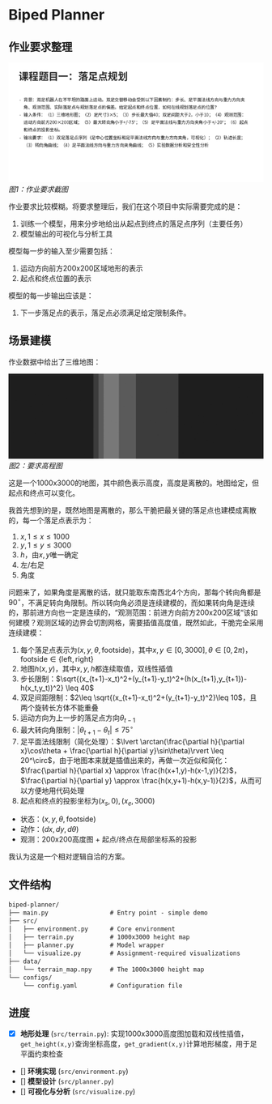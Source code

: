 # Biped Planner

## 作业要求整理

![assignment](assets/assignment.png)
*图1：作业要求截图*

作业要求比较模糊。将要求整理后，我们在这个项目中实际需要完成的是：

1. 训练一个模型，用来分步地给出从起点到终点的落足点序列（主要任务）
2. 模型输出的可视化与分析工具

模型每一步的输入至少需要包括：

1. 运动方向前方200x200区域地形的表示
2. 起点和终点位置的表示

模型的每一步输出应该是：

1. 下一步落足点的表示，落足点必须满足给定限制条件。

## 场景建模

作业数据中给出了三维地图：

![map](assets/map.jpg)
*图2：要求高程图*

这是一个1000x3000的地图，其中颜色表示高度，高度是离散的。地图给定，但起点和终点可以变化。

我首先想到的是，既然地图是离散的，那么干脆把最关键的落足点也建模成离散的，每一个落足点表示为：

1. $x,1\leq x\leq 1000$
2. $y,1\leq y\leq 3000$
3. $h$，由$x,y$唯一确定
4. 左/右足
5. 角度

问题来了，如果角度是离散的话，就只能取东南西北4个方向，那每个转向角都是$90^\circ$，不满足转向角限制。所以转向角必须是连续建模的，而如果转向角是连续的，那前进方向也一定是连续的，“观测范围：前进方向前方200x200区域“该如何建模？观测区域的边界会切割网格，需要插值高度值，既然如此，干脆完全采用连续建模：

1. 每个落足点表示为$(x,y,\theta, \text{footside})$，其中$x,y\in [0,3000],\theta\in [0,2\pi)$，$\text{footside}\in\{\text{left},\text{right}\}$
2. 地图$h(x,y)$，其中$x,y,h$都连续取值，双线性插值
3. 步长限制：$\sqrt{(x_{t+1}-x_t)^2+(y_{t+1}-y_t)^2+(h(x_{t+1},y_{t+1})-h(x_t,y_t))^2} \leq 40$
4. 双足间距限制：$2\leq \sqrt{(x_{t+1}-x_t)^2+(y_{t+1}-y_t)^2}\leq 10$，且两个旋转长方体不能重叠
5. 运动方向为上一步的落足点方向$\theta_{t-1}$
6. 最大转向角限制：$\lvert \theta_{t+1}-\theta_t \rvert \leq 75^\circ$
7. 足平面法线限制（简化处理）：$\lvert \arctan(\frac{\partial h}{\partial x}\cos\theta + \frac{\partial h}{\partial y}\sin\theta)\rvert \leq 20^\circ$，由于地图本来就是插值出来的，再做一次近似和简化：$\frac{\partial h}{\partial x} \approx \frac{h(x+1,y)-h(x-1,y)}{2}$，$\frac{\partial h}{\partial y} \approx \frac{h(x,y+1)-h(x,y-1)}{2}$，从而可以方便地用代码处理
8. 起点和终点的投影坐标为$(x_s,0),(x_e,3000)$

- 状态：$(x,y,\theta,\text{footside})$
- 动作：$(dx,dy,d\theta)$
- 观测：200x200高度图 + 起点/终点在局部坐标系的投影

我认为这是一个相对逻辑自洽的方案。

## 文件结构

```file structure
biped-planner/
├── main.py                 # Entry point - simple demo
├── src/
│   ├── environment.py      # Core environment
│   ├── terrain.py          # 1000x3000 height map
│   ├── planner.py          # Model wrapper
│   └── visualize.py        # Assignment-required visualizations
├── data/
│   └── terrain_map.npy     # The 1000x3000 height map
└── configs/
    └── config.yaml         # Configuration file
```

## 进度

- [x] **地形处理** (`src/terrain.py`): 实现1000x3000高度图加载和双线性插值，`get_height(x,y)`查询坐标高度，`get_gradient(x,y)`计算地形梯度，用于足平面约束检查
- [] **环境实现** (`src/environment.py`)
- [] **模型设计** (`src/planner.py`)
- [] **可视化与分析** (`src/visualize.py`)
